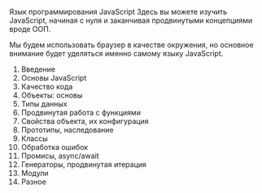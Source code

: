 Язык программирования JavaScript
Здесь вы можете изучить JavaScript, начиная с нуля и заканчивая продвинутыми концепциями вроде ООП.

Мы будем использовать браузер в качестве окружения, но основное внимание будет уделяться именно самому языку JavaScript.
1. Введение
2. Основы JavaScript
3. Качество кода
4. Объекты: основы
5. Типы данных
6. Продвинутая работа с функциями
7. Свойства объекта, их конфигурация
8. Прототипы, наследование
9. Классы
10. Обработка ошибок
11. Промисы, async/await
12. Генераторы, продвинутая итерация
13. Модули
14. Разное